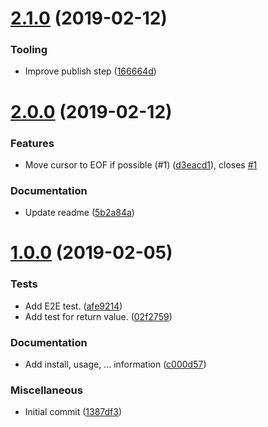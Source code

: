 # [2.1.0](https://github.com/sebald/edit-briefly/compare/v2.0.0...v2.1.0) (2019-02-12)

### Tooling

- Improve publish step ([166664d](https://github.com/sebald/edit-briefly/commit/166664d))

# [2.0.0](https://github.com/sebald/edit-briefly/compare/v1.0.0...v2.0.0) (2019-02-12)

### Features

- Move cursor to EOF if possible (#1) ([d3eacd1](https://github.com/sebald/edit-briefly/commit/d3eacd1)), closes [#1](https://github.com/sebald/edit-briefly/issues/1)

### Documentation

- Update readme ([5b2a84a](https://github.com/sebald/edit-briefly/commit/5b2a84a))

# [1.0.0](https://github.com/sebald/edit-briefly/compare/1387df3...v1.0.0) (2019-02-05)

### Tests

- Add E2E test. ([afe9214](https://github.com/sebald/edit-briefly/commit/afe9214))
- Add test for return value. ([02f2759](https://github.com/sebald/edit-briefly/commit/02f2759))

### Documentation

- Add install, usage, ... information ([c000d57](https://github.com/sebald/edit-briefly/commit/c000d57))

### Miscellaneous

- Initial commit ([1387df3](https://github.com/sebald/edit-briefly/commit/1387df3))
